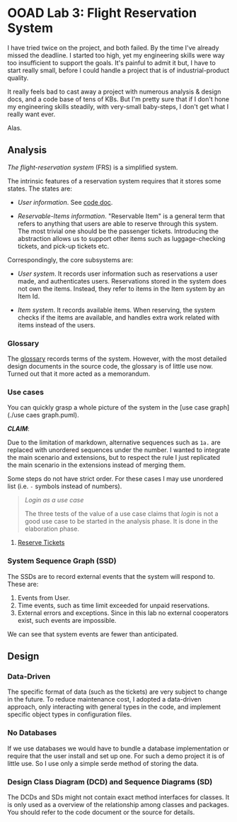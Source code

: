 # OOAD Lab 3: Flight Reservation System

I have tried twice on the project, and both failed. By the time I've already missed the deadline. I started too high,
yet my engineering skills were way too insufficient to support the goals. It's painful to admit it but, I have to start
really small, before I could handle a project that is of industrial-product quality.

It really feels bad to cast away a project with numerous analysis & design docs, and a code base of tens of KBs. But I'm
pretty sure that if I don't hone my engineering skills steadily, with very-small baby-steps, I don't get what I really
want ever.

Alas.

## Analysis

*The flight-reservation system* (FRS) is a simplified system.

The intrinsic features of a reservation system requires that it stores some states. The states are:

- *User information*. See [code doc](../src/domain/storage/users.rs).

- *Reservable-Items information*. "Reservable Item" is a general term that refers to anything that users are able to
  reserve through this system. The most trivial one should be the passenger tickets. Introducing the abstraction allows
  us to support other items such as luggage-checking tickets, and pick-up tickets etc.

Correspondingly, the core subsystems are:

- *User system*. It records user information such as reservations a user made, and authenticates users. Reservations
  stored in the system does not own the items. Instead, they refer to items in the Item system by an Item Id.

- *Item system*. It records available items. When reserving, the system checks if the items are available, and handles
  extra work related with items instead of the users.

### Glossary

The [glossary](analysis/glossary.md) records terms of the system. However, with the most detailed design documents in the source
code, the glossary is of little use now. Turned out that it more acted as a memorandum.

### Use cases

You can quickly grasp a whole picture of the system in the [use case graph](./use caes graph.puml).

***CLAIM***:

Due to the limitation of markdown, alternative sequences such as `1a.` are replaced with unordered sequences under the
number. I wanted to integrate the main scenario and extensions, but to respect the rule I just replicated the main
scenario in the extensions instead of merging them.

Some steps do not have strict order. For these cases I may use unordered list (i.e. `-` symbols instead of numbers).

> *Login as a use case*
>
> The three tests of the value of a use case claims that *login* is not a good use case to be started in the analysis
> phase. It is done in the elaboration phase.

1. [Reserve Tickets](analysis/uc1.md)

### System Sequence Graph (SSD)

The SSDs are to record external events that the system will respond to. These are:
1. Events from User.
2. Time events, such as time limit exceeded for unpaid reservations.
3. External errors and exceptions. Since in this lab no external cooperators exist, such events are impossible.

We can see that system events are fewer than anticipated.

## Design

### Data-Driven

The specific format of data (such as the tickets) are very subject to change in the future. To reduce maintenance cost,
I adopted a data-driven approach, only interacting with general types in the code, and implement specific object types
in configuration files.

### No Databases

If we use databases we would have to bundle a database implementation or require that the user install and set up one.
For such a demo project it is of little use. So I use only a simple serde method of storing the data.

### Design Class Diagram (DCD) and Sequence Diagrams (SD)

The DCDs and SDs might not contain exact method interfaces for classes. It is only used as a overview of the
relationship among classes and packages. You should refer to the code document or the source for details.

